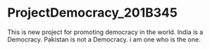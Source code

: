 # ProjectDemocracy_201B345
This is new project for promoting democracy in the world.
India is a Democracy.
Pakistan is not a Democracy.
i am one who is the one.
